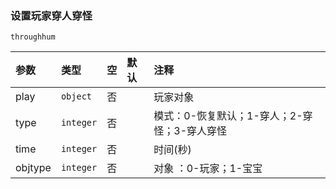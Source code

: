 ### 设置玩家穿人穿怪
`throughhum`

| 参数    | 类型      | 空   | 默认 | 注释                                         |
| :------ | :-------- | :--- | :--- | :------------------------------------------- |
| play    | `object`  | 否   |      | 玩家对象                                     |
| type    | `integer` | 否   |      | 模式：0-恢复默认；1-穿人；2-穿怪；3-穿人穿怪 |
| time    | `integer` | 否   |      | 时间(秒)                                     |
| objtype | `integer` | 否   |      | 对象 ：0-玩家；1-宝宝                        |

